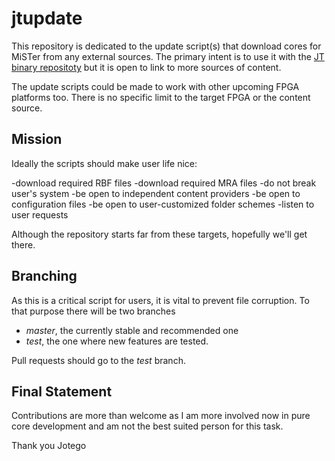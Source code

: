 # jtupdate

This repository is dedicated to the update script(s) that download cores for MiSTer from any external sources. The primary intent is to use it with the [JT binary repositoty](https://github.com/jotego/jtbin/) but it is open to link to more sources of content.

The update scripts could be made to work with other upcoming FPGA platforms too. There is no specific limit to the target FPGA or the content source.

## Mission

Ideally the scripts should make user life nice:

-download required RBF files
-download required MRA files
-do not break user's system
-be open to independent content providers
-be open to configuration files
-be open to user-customized folder schemes
-listen to user requests

Although the repository starts far from these targets, hopefully we'll get there.

## Branching

As this is a critical script for users, it is vital to prevent file corruption. To that purpose there will be two branches

* *master*, the currently stable and recommended one
* *test*, the one where new features are tested.

Pull requests should go to the *test* branch.

## Final Statement

Contributions are more than welcome as I am more involved now in pure core development and am not the best suited person for this task.

Thank you
Jotego
